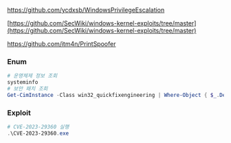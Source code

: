 https://github.com/ycdxsb/WindowsPrivilegeEscalation

[https://github.com/SecWiki/windows-kernel-exploits/tree/master](https://github.com/SecWiki/windows-kernel-exploits/tree/master)

https://github.com/itm4n/PrintSpoofer


### Enum
```powershell
# 운영체제 정보 조회
systeminfo
# 보안 패치 조회
Get-CimInstance -Class win32_quickfixengineering | Where-Object { $_.Description -eq "Security Update" }
```

### Exploit
```powershell
# CVE-2023-29360 실행
.\CVE-2023-29360.exe
```
